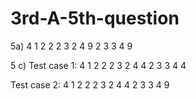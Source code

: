 # 3rd-A-5th-question 
5a)
   4
   1 2
   2 2
   3 2
   4 9
   2
   3 3
   4 9



   5 c)
   Test case 1:
   4
   1 2
   2 2
   3 2
   4 4
   2
   3 3
   4 4		

   Test case 2:
   4
   1 2
   2 2
   3 2
   4 4
   2
   3 3
   4 9
